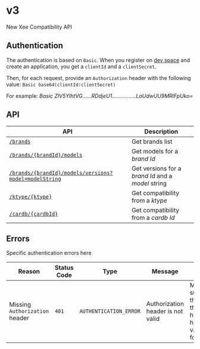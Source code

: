 # v3

New Xee Compatibility API

## Authentication

The authentication is based on `Basic`.
When you register on [dev space](https://dev.xee.com) and create an application, you get a `clientId` and a `clientSecret`.

Then, for each request, provide an `Authorization` header with the following value:
`Basic base64(clientId:clientSecret)`

For example: *Basic ZlV5YlhtVG......RDdjeU1................LaUdwUU9MRlFpUko=*

## API

|API|Description|
|---|---|
|[`/brands`](brands.md)|Get brands list|
|[`/brands/{brandId}/models`](models.md)|Get models for a *brand Id*|
|[`/brands/{brandId}/models/versions?model=modelString`](versions.md)|Get versions for a *brand Id* and a *model* string|
|[`/ktype/{ktype}`](ktype.md)|Get compatibility from a *ktype*|
|[`/cardb/{cardbId}`](cardb.md)|Get compatibility from a *cardb Id*|

## Errors

Specific authentication errors here

|Reason|Status Code|Type|Message|Tip|
|---|---|---|---|---|
|Missing `Authorization` header|`401`|`AUTHENTICATION_ERROR`|Authorization header is not valid|Make sure that the header has a valid format|


